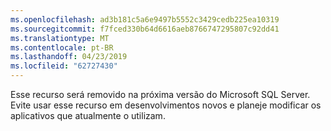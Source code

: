 ```yaml
---
ms.openlocfilehash: ad3b181c5a6e9497b5552c3429cedb225ea10319
ms.sourcegitcommit: f7fced330b64d6616aeb8766747295807c92dd41
ms.translationtype: MT
ms.contentlocale: pt-BR
ms.lasthandoff: 04/23/2019
ms.locfileid: "62727430"
---
```

 Esse recurso será removido na próxima versão do Microsoft SQL Server. Evite usar esse recurso em desenvolvimentos novos e planeje modificar os aplicativos que atualmente o utilizam. 